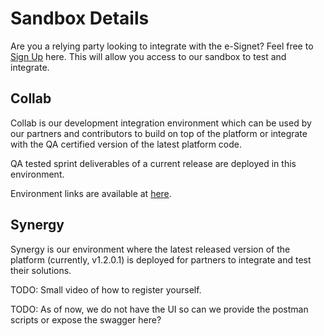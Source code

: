 # Sandbox Details

Are you a relying party looking to integrate with the e-Signet? Feel free to [Sign Up](https://forms.gle/sHteZEsKvPRXbUNw7) here. This will allow you access to our sandbox to test and integrate.

## Collab

Collab is our development integration environment which can be used by our partners and contributors to build on top of the platform or integrate with the QA certified version of the latest platform code.

QA tested sprint deliverables of a current release are deployed in this environment.

Environment links are available at [here](https://collab.mosip.net/).

## Synergy

Synergy is our environment where the latest released version of the platform (currently, v1.2.0.1) is deployed for partners to integrate and test their solutions.




TODO: Small video of how to register yourself.

TODO: As of now, we do not have the UI so can we provide the postman scripts or expose the swagger here?



